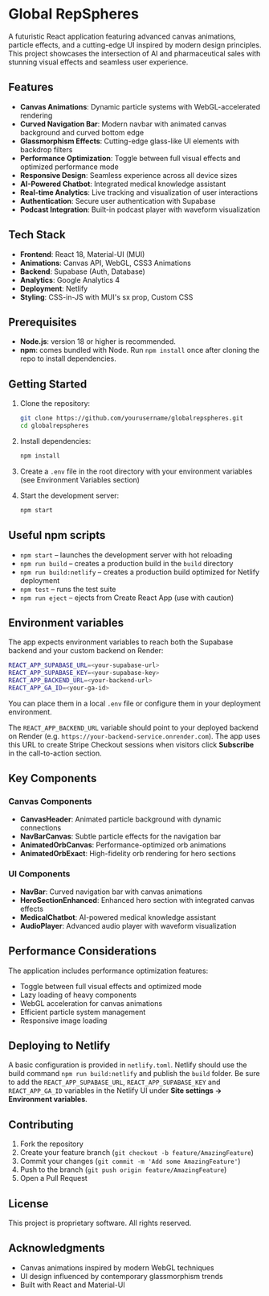 # Global RepSpheres

A futuristic React application featuring advanced canvas animations, particle effects, and a cutting-edge UI inspired by modern design principles. This project showcases the intersection of AI and pharmaceutical sales with stunning visual effects and seamless user experience.

## Features

- **Canvas Animations**: Dynamic particle systems with WebGL-accelerated rendering
- **Curved Navigation Bar**: Modern navbar with animated canvas background and curved bottom edge
- **Glassmorphism Effects**: Cutting-edge glass-like UI elements with backdrop filters
- **Performance Optimization**: Toggle between full visual effects and optimized performance mode
- **Responsive Design**: Seamless experience across all device sizes
- **AI-Powered Chatbot**: Integrated medical knowledge assistant
- **Real-time Analytics**: Live tracking and visualization of user interactions
- **Authentication**: Secure user authentication with Supabase
- **Podcast Integration**: Built-in podcast player with waveform visualization

## Tech Stack

- **Frontend**: React 18, Material-UI (MUI)
- **Animations**: Canvas API, WebGL, CSS3 Animations
- **Backend**: Supabase (Auth, Database)
- **Analytics**: Google Analytics 4
- **Deployment**: Netlify
- **Styling**: CSS-in-JS with MUI's sx prop, Custom CSS

## Prerequisites

- **Node.js**: version 18 or higher is recommended.
- **npm**: comes bundled with Node. Run `npm install` once after cloning the repo to install dependencies.

## Getting Started

1. Clone the repository:
   ```bash
   git clone https://github.com/yourusername/globalrepspheres.git
   cd globalrepspheres
   ```

2. Install dependencies:
   ```bash
   npm install
   ```

3. Create a `.env` file in the root directory with your environment variables (see Environment Variables section)

4. Start the development server:
   ```bash
   npm start
   ```

## Useful npm scripts

- `npm start` – launches the development server with hot reloading
- `npm run build` – creates a production build in the `build` directory
- `npm run build:netlify` – creates a production build optimized for Netlify deployment
- `npm test` – runs the test suite
- `npm run eject` – ejects from Create React App (use with caution)

## Environment variables

The app expects environment variables to reach both the Supabase backend and your custom backend on Render:

```bash
REACT_APP_SUPABASE_URL=<your-supabase-url>
REACT_APP_SUPABASE_KEY=<your-supabase-key>
REACT_APP_BACKEND_URL=<your-backend-url>
REACT_APP_GA_ID=<your-ga-id>
```

You can place them in a local `.env` file or configure them in your deployment environment.

The `REACT_APP_BACKEND_URL` variable should point to your deployed backend on Render (e.g. `https://your-backend-service.onrender.com`). The app uses this URL to create Stripe Checkout sessions when visitors click **Subscribe** in the call-to-action section.

## Key Components

### Canvas Components
- **CanvasHeader**: Animated particle background with dynamic connections
- **NavBarCanvas**: Subtle particle effects for the navigation bar
- **AnimatedOrbCanvas**: Performance-optimized orb animations
- **AnimatedOrbExact**: High-fidelity orb rendering for hero sections

### UI Components
- **NavBar**: Curved navigation bar with canvas animations
- **HeroSectionEnhanced**: Enhanced hero section with integrated canvas effects
- **MedicalChatbot**: AI-powered medical knowledge assistant
- **AudioPlayer**: Advanced audio player with waveform visualization

## Performance Considerations

The application includes performance optimization features:
- Toggle between full visual effects and optimized mode
- Lazy loading of heavy components
- WebGL acceleration for canvas animations
- Efficient particle system management
- Responsive image loading

## Deploying to Netlify

A basic configuration is provided in `netlify.toml`. Netlify should use the build command `npm run build:netlify` and publish the `build` folder. Be sure to add the `REACT_APP_SUPABASE_URL`, `REACT_APP_SUPABASE_KEY` and `REACT_APP_GA_ID` variables in the Netlify UI under **Site settings → Environment variables**.

## Contributing

1. Fork the repository
2. Create your feature branch (`git checkout -b feature/AmazingFeature`)
3. Commit your changes (`git commit -m 'Add some AmazingFeature'`)
4. Push to the branch (`git push origin feature/AmazingFeature`)
5. Open a Pull Request

## License

This project is proprietary software. All rights reserved.

## Acknowledgments

- Canvas animations inspired by modern WebGL techniques
- UI design influenced by contemporary glassmorphism trends
- Built with React and Material-UI
